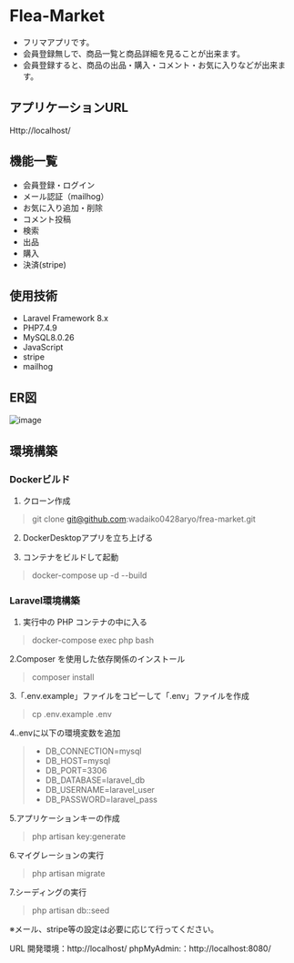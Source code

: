 # Flea-Market
- フリマアプリです。
- 会員登録無しで、商品一覧と商品詳細を見ることが出来ます。
- 会員登録すると、商品の出品・購入・コメント・お気に入りなどが出来ます。

## アプリケーションURL
Http://localhost/

## 機能一覧
- 会員登録・ログイン
- メール認証（mailhog）
- お気に入り追加・削除
- コメント投稿
- 検索
- 出品
- 購入
- 決済(stripe)

## 使用技術
- Laravel Framework 8.x
- PHP7.4.9
- MySQL8.0.26
- JavaScript
- stripe
- mailhog

## ER図
![image](https://github.com/user-attachments/assets/02a964aa-f8da-49a6-9642-181747e89815)


## 環境構築
### Dockerビルド

1. クローン作成
> git clone git@github.com:wadaiko0428aryo/frea-market.git

2. DockerDesktopアプリを立ち上げる

3. コンテナをビルドして起動
> docker-compose up -d --build

### Laravel環境構築
1. 実行中の PHP コンテナの中に入る
> docker-compose exec php bash

2.Composer を使用した依存関係のインストール
> composer install

3.「.env.example」ファイルをコピーして「.env」ファイルを作成
> cp .env.example .env

4..envに以下の環境変数を追加
> - DB_CONNECTION=mysql
> - DB_HOST=mysql
> - DB_PORT=3306
> - DB_DATABASE=laravel_db
> - DB_USERNAME=laravel_user
> - DB_PASSWORD=laravel_pass

5.アプリケーションキーの作成
> php artisan key:generate

6.マイグレーションの実行
> php artisan migrate

7.シーディングの実行
> php artisan db::seed  

※メール、stripe等の設定は必要に応じて行ってください。



URL
開発環境：http://localhost/
phpMyAdmin:：http://localhost:8080/
